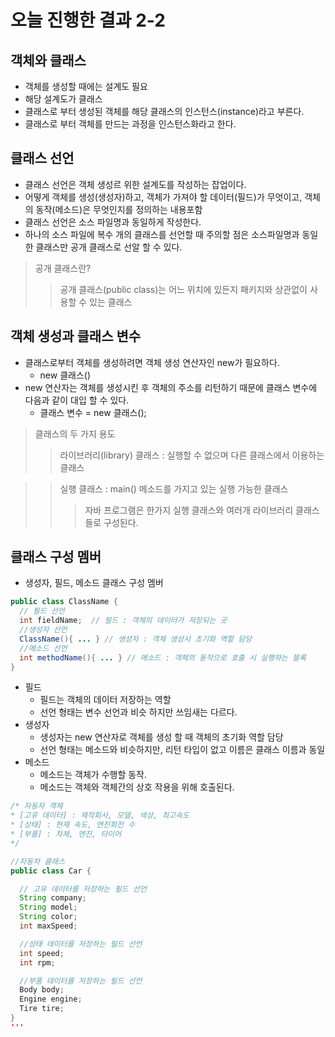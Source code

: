 # 오늘 진행한 결과 2-2

## 객체와 클래스
  * 객체를 생성할 때에는 설계도 필요
  * 해당 설계도가 클래스
  * 클래스로 부터 생성된 객체를 해당 클래스의 인스턴스(instance)라고 부른다.
  * 클래스로 부터 객체를 만드는 과정을 인스턴스화라고 한다.

## 클래스 선언
  * 클래스 선언은 객체 생성르 위한 설계도를 작성하는 잡업이다.
  * 어떻게 객체를 생성(생성자)하고, 객체가 가져야 할 데이터(필드)가 무엇이고, 객체의 동작(메소드)은 무엇인지를 정의하는 내용포함
  * 클래스 선언은 소스 파일명과 동일하게 작성한다.
  * 하나의 소스 파일에 복수 개의 클래스를 선언할 때 주의할 점은 소스파일명과 동일한 클래스만 공개 클래스로 선알 할 수 있다.   
  > 공개 클래스란?
  > > 공개 클래스(public class)는 어느 위치에 있든지 패키지와 상관없이 사용할 수 있는 클래스

## 객체 생성과 클래스 변수
  * 클래스로부터 객체를 생성하려면 객체 생성 연산자인 new가 필요하다.
    * new 클래스()
  * new 연산자는 객체를 생성시킨 후 객체의 주소를 리턴하기 때문에 클래스 변수에 다음과 같이 대입 할 수 있다.
    * 클래스 변수 = new 클래스();
  > 클래스의 두 가지 용도
  > > 라이브러리(library) 클래스 : 실행할 수 없으며 다른 클래스에서 이용하는 클래스
  
  > > 실행 클래스 : main() 메소드를 가지고 있는 실행 가능한 클래스
  > > > 자바 프로그램은 한가지 실행 클래스와 여러개 라이브러리 클래스들로 구성된다.

## 클래스 구성 멤버
 * 생성자, 필드, 메소드 클래스 구성 멤버
```java
public class ClassName {
  // 필드 선언
  int fieldName;  // 필드 : 객체의 데이터가 저장되는 곳
  //생성자 선언
  ClassName(){ ... } // 생성자 : 객체 생성시 초기화 역할 담당
  //메소드 선언
  int methodName(){ ... } // 메소드 : 객체의 동작으로 호출 시 실행하는 블록
}
```
 * 필드
   * 필드는 객체의 데이터 저장하는 역할
   * 선언 형태는 변수 선언과 비슷 하지만 쓰임새는 다르다.
 * 생성자
   * 생성자는 new 연산자로 객체를 생성 할 때 객체의 초기화 역할 담당
   * 선언 형태는 메소드와 비슷하지만, 리턴 타입이 없고 이름은 클래스 이름과 동일
  * 메소드
    * 메소드는 객체가 수행할 동작.
    * 메소드는 객체와 객체간의 상호 작용을 위해 호출된다.
```java
/* 자동자 객체
* [고유 데이터] : 제작회사, 모델, 색상, 최고속도
* [상태] : 현재 속도, 엔진회전 수
* [부품] : 차체, 엔진, 타이어
*/

//자동차 클래스
public class Car {

  // 고유 데이터를 저장하는 필드 선언
  String company;
  String model;
  String color;
  int maxSpeed;

  //상태 데이터를 저장하는 필드 선언
  int speed;
  int rpm;

  //부품 데이터를 저장하는 필드 선언
  Body body;
  Engine engine;
  Tire tire;
}
'''
